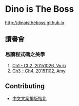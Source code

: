 # Dino is The Boss
http://dinoistheboss.github.io

## 讀書會

### 易讀程式碼之美學

1. [Ch1 - Ch2, 20151026, Vicki](http://dinoistheboss.github.io/The-Art-of-Readable-Code/Ch1to2.html)
2. [Ch3 - Ch4, 20151102, Amy](http://dinoistheboss.github.io/The-Art-of-Readable-Code/Ch1to2.html)

## Contributing
* [中文文案排版指北](http://sparanoid.com/note/chinese-copywriting-guidelines)
